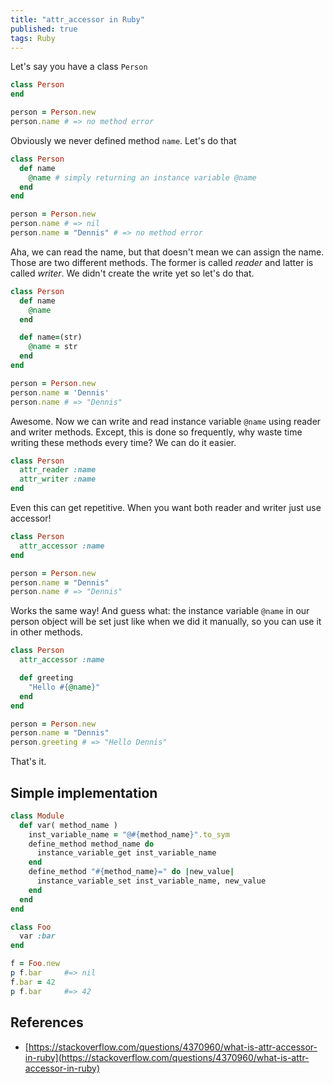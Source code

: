 ```yaml
---
title: "attr_accessor in Ruby"
published: true
tags: Ruby
---
```


Let's say you have a class `Person`

```ruby
class Person
end

person = Person.new
person.name # => no method error
```

Obviously we never defined method `name`. Let's do that

```ruby
class Person
  def name
    @name # simply returning an instance variable @name
  end
end

person = Person.new
person.name # => nil
person.name = "Dennis" # => no method error
```

Aha, we can read the name, but that doesn't mean we can assign the name. Those
are two different methods. The former is called *reader* and latter is called
*writer*. We didn't create the write yet so let's do that.

```ruby
class Person
  def name
    @name
  end

  def name=(str)
    @name = str
  end
end

person = Person.new
person.name = 'Dennis'
person.name # => "Dennis"
```

Awesome. Now we can write and read instance variable `@name` using reader and
writer methods. Except, this is done so frequently, why waste time writing these
methods every time? We can do it easier.

```ruby
class Person
  attr_reader :name
  attr_writer :name
end
```

Even this can get repetitive. When you want both reader and writer just use
accessor!

```ruby
class Person
  attr_accessor :name
end

person = Person.new
person.name = "Dennis"
person.name # => "Dennis"
```

Works the same way! And guess what: the instance variable `@name` in our person
object will be set just like when we did it manually, so you can use it in other
methods.

```ruby
class Person
  attr_accessor :name

  def greeting
    "Hello #{@name}"
  end
end

person = Person.new
person.name = "Dennis"
person.greeting # => "Hello Dennis"
```

That's it.

## Simple implementation

```ruby
class Module
  def var( method_name )
    inst_variable_name = "@#{method_name}".to_sym
    define_method method_name do
      instance_variable_get inst_variable_name
    end
    define_method "#{method_name}=" do |new_value|
      instance_variable_set inst_variable_name, new_value
    end
  end
end

class Foo
  var :bar
end

f = Foo.new
p f.bar     #=> nil
f.bar = 42
p f.bar     #=> 42
```

## References

- [https://stackoverflow.com/questions/4370960/what-is-attr-accessor-in-ruby](https://stackoverflow.com/questions/4370960/what-is-attr-accessor-in-ruby)
